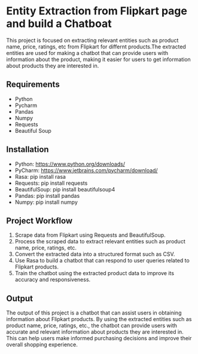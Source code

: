 # Entity Extraction from Flipkart page and build a Chatboat #
This project is focused on extracting relevant entities such as product name, price, ratings, etc from Flipkart for differnt products.The extracted entities are used for making a chatbot that can provide users with information about the product, making it easier for users to get information about products they are interested in.
## Requirements
* Python
* Pycharm
* Pandas
* Numpy
* Requests
* Beautiful Soup
## Installation
* Python: https://www.python.org/downloads/
* PyCharm: https://www.jetbrains.com/pycharm/download/
* Rasa: pip install rasa
* Requests: pip install requests
* BeautifulSoup: pip install beautifulsoup4
* Pandas: pip install pandas
* Numpy: pip install numpy
## Project Workflow
1. Scrape data from Flipkart using Requests and BeautifulSoup.
2. Process the scraped data to extract relevant entities such as product name, price, ratings, etc.
3. Convert the extracted data into a structured format such as CSV.
4. Use Rasa to build a chatbot that can respond to user queries related to Flipkart products.
5. Train the chatbot using the extracted product data to improve its accuracy and responsiveness.
## Output
The output of this project is a chatbot that can assist users in obtaining information about Flipkart products. By using the extracted entities such as product name, price, ratings, etc., the chatbot can provide users with accurate and relevant information about products they are interested in. This can help users make informed purchasing decisions and improve their overall shopping experience.

